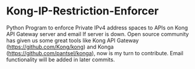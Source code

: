 # Kong-IP-Restriction-Enforcer 
Python Program to enforce Private IPv4 address spaces to APIs on Kong API Gateway server and email If server is down. Open source community has given us some great tools like Kong API Gateway (https://github.com/Kong/kong)  and Konga (https://github.com/pantsel/konga), now is my turn to contribute. Email functionality will be added in later commits.
